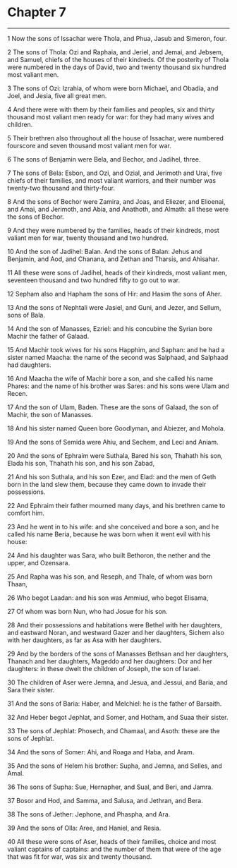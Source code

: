 # Chapter 7

***

1 Now the sons of Issachar were Thola, and Phua, Jasub and Simeron, four.

2 The sons of Thola: Ozi and Raphaia, and Jeriel, and Jemai, and Jebsem, and Samuel, chiefs of the houses of their kindreds. Of the posterity of Thola were numbered in the days of David, two and twenty thousand six hundred most valiant men.

3 The sons of Ozi: Izrahia, of whom were born Michael, and Obadia, and Joel, and Jesia, five all great men.

4 And there were with them by their families and peoples, six and thirty thousand most valiant men ready for war: for they had many wives and children.

5 Their brethren also throughout all the house of Issachar, were numbered fourscore and seven thousand most valiant men for war.

6 The sons of Benjamin were Bela, and Bechor, and Jadihel, three.

7 The sons of Bela: Esbon, and Ozi, and Ozial, and Jerimoth and Urai, five chiefs of their families, and most valiant warriors, and their number was twenty-two thousand and thirty-four.

8 And the sons of Bechor were Zamira, and Joas, and Eliezer, and Elioenai, and Amai, and Jerimoth, and Abia, and Anathoth, and Almath: all these were the sons of Bechor.

9 And they were numbered by the families, heads of their kindreds, most valiant men for war, twenty thousand and two hundred.

10 And the son of Jadihel: Balan. And the sons of Balan: Jehus and Benjamin, and Aod, and Chanana, and Zethan and Tharsis, and Ahisahar.

11 All these were sons of Jadihel, heads of their kindreds, most valiant men, seventeen thousand and two hundred fifty to go out to war.

12 Sepham also and Hapham the sons of Hir: and Hasim the sons of Aher.

13 And the sons of Nephtali were Jasiel, and Guni, and Jezer, and Sellum, sons of Bala.

14 And the son of Manasses, Ezriel: and his concubine the Syrian bore Machir the father of Galaad.

15 And Machir took wives for his sons Happhim, and Saphan: and he had a sister named Maacha: the name of the second was Salphaad, and Salphaad had daughters.

16 And Maacha the wife of Machir bore a son, and she called his name Phares: and the name of his brother was Sares: and his sons were Ulam and Recen.

17 And the son of Ulam, Baden. These are the sons of Galaad, the son of Machir, the son of Manasses.

18 And his sister named Queen bore Goodlyman, and Abiezer, and Mohola.

19 And the sons of Semida were Ahiu, and Sechem, and Leci and Aniam.

20 And the sons of Ephraim were Suthala, Bared his son, Thahath his son, Elada his son, Thahath his son, and his son Zabad,

21 And his son Suthala, and his son Ezer, and Elad: and the men of Geth born in the land slew them, because they came down to invade their possessions.

22 And Ephraim their father mourned many days, and his brethren came to comfort him.

23 And he went in to his wife: and she conceived and bore a son, and he called his name Beria, because he was born when it went evil with his house:

24 And his daughter was Sara, who built Bethoron, the nether and the upper, and Ozensara.

25 And Rapha was his son, and Reseph, and Thale, of whom was born Thaan,

26 Who begot Laadan: and his son was Ammiud, who begot Elisama,

27 Of whom was born Nun, who had Josue for his son.

28 And their possessions and habitations were Bethel with her daughters, and eastward Noran, and westward Gazer and her daughters, Sichem also with her daughters, as far as Asa with her daughters.

29 And by the borders of the sons of Manasses Bethsan and her daughters, Thanach and her daughters, Mageddo and her daughters: Dor and her daughters: in these dwelt the children of Joseph, the son of Israel.

30 The children of Aser were Jemna, and Jesua, and Jessui, and Baria, and Sara their sister.

31 And the sons of Baria: Haber, and Melchiel: he is the father of Barsaith.

32 And Heber begot Jephlat, and Somer, and Hotham, and Suaa their sister.

33 The sons of Jephlat: Phosech, and Chamaal, and Asoth: these are the sons of Jephlat.

34 And the sons of Somer: Ahi, and Roaga and Haba, and Aram.

35 And the sons of Helem his brother: Supha, and Jemna, and Selles, and Amal.

36 The sons of Supha: Sue, Hernapher, and Sual, and Beri, and Jamra.

37 Bosor and Hod, and Samma, and Salusa, and Jethran, and Bera.

38 The sons of Jether: Jephone, and Phaspha, and Ara.

39 And the sons of Olla: Aree, and Haniel, and Resia.

40 All these were sons of Aser, heads of their families, choice and most valiant captains of captains: and the number of them that were of the age that was fit for war, was six and twenty thousand.


